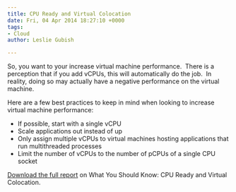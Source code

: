 ```yaml
---
title: CPU Ready and Virtual Colocation
date: Fri, 04 Apr 2014 18:27:10 +0000
tags:
- Cloud
author: Leslie Gubish

---
```

So, you want to your increase virtual machine performance.  There is a perception that if you add vCPUs, this will automatically do the job.  In reality, doing so may actually have a negative performance on the virtual machine. 

Here are a few best practices to keep in mind when looking to increase virtual machine performance:

* If possible, start with a single vCPU
* Scale applications out instead of up
* Only assign multiple vCPUs to virtual machines hosting applications that run multithreaded processes
* Limit the number of vCPUs to the number of pCPUs of a single CPU socket

[Download the full report](http://bit.ly/1esD18w) on What You Should Know: CPU Ready and Virtual Colocation.